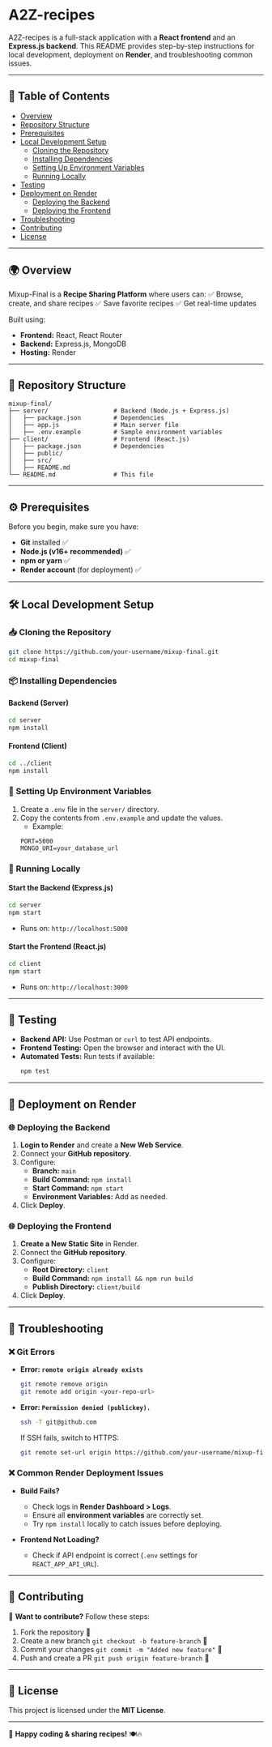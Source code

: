 # A2Z-recipes

A2Z-recipes is a full-stack application with a **React frontend** and an **Express.js backend**. This README provides step-by-step instructions for local development, deployment on **Render**, and troubleshooting common issues.

---

## 📌 Table of Contents

- [Overview](#overview)
- [Repository Structure](#repository-structure)
- [Prerequisites](#prerequisites)
- [Local Development Setup](#local-development-setup)
  - [Cloning the Repository](#cloning-the-repository)
  - [Installing Dependencies](#installing-dependencies)
  - [Setting Up Environment Variables](#setting-up-environment-variables)
  - [Running Locally](#running-locally)
- [Testing](#testing)
- [Deployment on Render](#deployment-on-render)
  - [Deploying the Backend](#deploying-the-backend)
  - [Deploying the Frontend](#deploying-the-frontend)
- [Troubleshooting](#troubleshooting)
- [Contributing](#contributing)
- [License](#license)

---

## 🌍 Overview

Mixup-Final is a **Recipe Sharing Platform** where users can:
✅ Browse, create, and share recipes
✅ Save favorite recipes
✅ Get real-time updates

Built using:
- **Frontend:** React, React Router
- **Backend:** Express.js, MongoDB
- **Hosting:** Render

---

## 📁 Repository Structure

```
mixup-final/
├── server/                  # Backend (Node.js + Express.js)
│   ├── package.json         # Dependencies
│   ├── app.js               # Main server file
│   ├── .env.example         # Sample environment variables
├── client/                  # Frontend (React.js)
│   ├── package.json         # Dependencies
│   ├── public/
│   ├── src/
│   ├── README.md
└── README.md                # This file
```

---

## ⚙️ Prerequisites

Before you begin, make sure you have:
- **Git** installed ✅
- **Node.js (v16+ recommended)** ✅
- **npm or yarn** ✅
- **Render account** (for deployment) ✅

---

## 🛠 Local Development Setup

### 📥 Cloning the Repository

```bash
git clone https://github.com/your-username/mixup-final.git
cd mixup-final
```

### 📦 Installing Dependencies

#### Backend (Server)
```bash
cd server
npm install
```

#### Frontend (Client)
```bash
cd ../client
npm install
```

### 🔑 Setting Up Environment Variables

1. Create a `.env` file in the `server/` directory.
2. Copy the contents from `.env.example` and update the values.
   - Example:
   ```env
   PORT=5000
   MONGO_URI=your_database_url
   ````

### 🚀 Running Locally

#### Start the Backend (Express.js)
```bash
cd server
npm start
```
- Runs on: `http://localhost:5000`

#### Start the Frontend (React.js)
```bash
cd client
npm start
```
- Runs on: `http://localhost:3000`

---

## 🧪 Testing

- **Backend API:** Use Postman or `curl` to test API endpoints.
- **Frontend Testing:** Open the browser and interact with the UI.
- **Automated Tests:** Run tests if available:
  ```bash
  npm test
  ```

---

## 🚀 Deployment on Render

### 🌐 Deploying the Backend

1. **Login to Render** and create a **New Web Service**.
2. Connect your **GitHub repository**.
3. Configure:
   - **Branch:** `main`
   - **Build Command:** `npm install`
   - **Start Command:** `npm start`
   - **Environment Variables:** Add as needed.
4. Click **Deploy**.

### 🌐 Deploying the Frontend

1. **Create a New Static Site** in Render.
2. Connect the **GitHub repository**.
3. Configure:
   - **Root Directory:** `client`
   - **Build Command:** `npm install && npm run build`
   - **Publish Directory:** `client/build`
4. Click **Deploy**.

---

## 🔧 Troubleshooting

### ❌ Git Errors

- **Error: `remote origin already exists`**
  ```bash
  git remote remove origin
  git remote add origin <your-repo-url>
  ```

- **Error: `Permission denied (publickey).`**
  ```bash
  ssh -T git@github.com
  ```
  If SSH fails, switch to HTTPS:
  ```bash
  git remote set-url origin https://github.com/your-username/mixup-final.git
  ```

### ❌ Common Render Deployment Issues

- **Build Fails?**
  - Check logs in **Render Dashboard > Logs**.
  - Ensure all **environment variables** are correctly set.
  - Try `npm install` locally to catch issues before deploying.

- **Frontend Not Loading?**
  - Check if API endpoint is correct (`.env` settings for `REACT_APP_API_URL`).

---

## 🤝 Contributing

🚀 **Want to contribute?** Follow these steps:
1. Fork the repository 🍴
2. Create a new branch `git checkout -b feature-branch` 🌱
3. Commit your changes `git commit -m "Added new feature"` 📌
4. Push and create a PR `git push origin feature-branch` 🚀

---

## 📜 License

This project is licensed under the **MIT License**.

---

🚀 **Happy coding & sharing recipes!** 🍽️🔥

